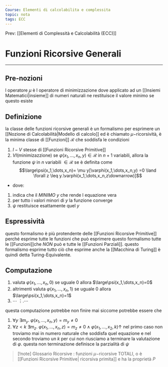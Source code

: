 ```yaml
---
Course: Elementi di calcolabilita e complessita
topic: nota
tags: ECC
---
```


Prev: [[Elementi di Complessità e Calcolabilità (ECC)]]

# Funzioni Ricorsive Generali
---
## Pre-nozioni
l operatore $\mu$ è l operatore di minimizzazione dove applicato ad un [[Insiemi Matematici|insieme]] di numeri naturali ne restituisce il valore minimo se questo esiste

## Definizione
la classe delle funzioni ricorsive generali è un formalismo per esprimere un [[Nozione di Calcolabilità|Modello di calcolo]] ed è chiamato $\mu-$ricorsività, è la minima classe di [[Funzioni]] $\mathcal{R}$ che soddisfa le condizioni
1. $I-V$ stesse di [[Funzioni Ricorsive Primitive]]
2. $VI \text{(minimizazzione)}$ se $\varphi(x_1,\dots,x_n,y) \in \mathcal{R}$ in $n+1$ variabili, allora la funzione $\psi$ in $n$ variabili $\in \mathcal{R}$ se è definita come
$$\large\psi(x_1,\dots,x_n)= \mu y[\varphi(x_1,\dots,x_n,y) =0 \land \forall z \leq y.\varphi(x_1,\dots,x_n,z\downarrow)]$$
- dove:
1. indica che il _MINIMO_ $y$ che rende l equazione vera
2. per tutto i valori minori di $y$ la funzione converge
3. $\psi$  restituisce esattamente quel $y$

## Espressività
questo formalismo è più protendente delle [[Funzioni Ricorsive Primitive]] perché esprime tutte le funzioni che può esprimere questo formalismo tutte le [[Funzioni]]che _NON_ può e tutte le [[Funzioni Parziali]]. questo formalismo esprime tutto ciò che esprime anche la [[Macchina di Turing]] è quindi detta Turing-Equivalente.


## Computazione
1. valuta $\varphi(x_1,\dots,x_n,0)$ se uguale $0$ allora $\large\psi(x_1,\dots,x_n)=0$
2. altrimenti valuta $\varphi(x_1,\dots,x_n,1)$ se uguale $0$ allora $\large\psi(x_1,\dots,x_n)=1$
3.  $\cdots$
 $\vdots. \cdots$

questa computazione potrebbe non finire mai siccome potrebbe essere che 
1. $\forall y \ \exists m_y .\  \varphi(x_1,\dots,x_n,y) =m_y \not=0$
2. $\forall z<k \ \exists m_z .\  \varphi(x_1,\dots,x_n,z) =m_z\not=0 \land\varphi(x_1,\dots,x_2,k)\uparrow$
nel primo caso non troviamo mai in numero naturale che soddisfa quel equazione e nel secondo troviamo un $k$  per cui non riusciamo a terminare la valutazione di $\varphi$. questa non terminazione definisce la parzialità di $\psi$ 


>[!note] Glossario
>Ricorsive : funzioni $\mu-$ricorsive TOTALI, o è [[Funzioni Ricorsive Primitive| ricorsiva primita]] e ha la proprietà $P$

